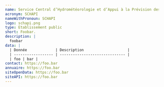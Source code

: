 ```yaml
---
name: Service Central d’Hydrométéorologie et d’Appui à la Prévision des Inondations
acronym: SCHAPI
nameWithPronoun: SCHAPI
logo: schapi.png
type: Etablissement public
short: Foobar.
description: |
  foobar
data: |
  | Donnée             | Description                    |
  | ------------------ | ------------------------------ |
  | foo | bar |
contact: https://foo.bar
annuaire: https://foo.bar
siteOpenData: https://foo.bar
siteAPI: https://foo.bar
---
```

